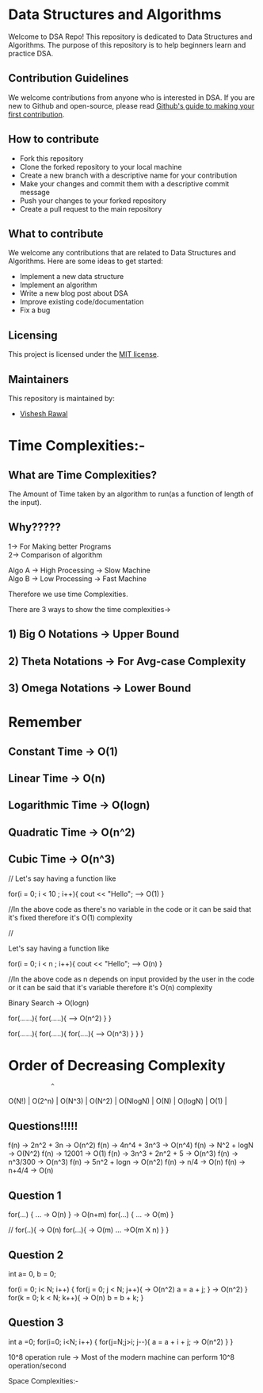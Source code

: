 
# Data Structures and Algorithms

Welcome to DSA Repo! This repository is dedicated to Data Structures and Algorithms. The purpose of this repository is to help beginners learn and practice DSA.


## Contribution Guidelines

We welcome contributions from anyone who is interested in DSA. If you are new to Github and open-source, please read [Github's guide to making your first contribution](https://github.com/firstcontributions/first-contributions).


## How to contribute

- Fork this repository
- Clone the forked repository to your local machine
- Create a new branch with a descriptive name for your contribution
- Make your changes and commit them with a descriptive commit message
- Push your changes to your forked repository
- Create a pull request to the main repository

## What to contribute

We welcome any contributions that are related to Data Structures and Algorithms. Here are some ideas to get started:

- Implement a new data structure
- Implement an algorithm
- Write a new blog post about DSA
- Improve existing code/documentation
- Fix a bug

## Licensing

This project is licensed under the [MIT license](https://opensource.org/license/mit/).

## Maintainers
This repository is maintained by:
- [Vishesh Rawal](https://github.com/visheshrwl)



<!-- ## Acknowledgements
 We would like to thank the following contributors:



Thank you for your contributions! -->






# Time Complexities:- 

## What are Time Complexities?
The Amount of Time taken by an algorithm to run(as a function of length of the input).


## Why?????

1-> For Making better Programs <br>
2-> Comparison of algorithm <br>


Algo A -> High Processing -> Slow Machine <br>
Algo B -> Low Processing  -> Fast Machine <br>

Therefore we use time Complexities. <br>

There are 3 ways to show the time complexities-> <br>

## 1) Big O Notations -> Upper Bound
## 2) Theta Notations -> For Avg-case Complexity
## 3) Omega Notations -> Lower Bound

# Remember

## Constant Time -> O(1)
## Linear Time -> O(n)
## Logarithmic Time -> O(logn)
## Quadratic Time -> O(n^2)
## Cubic Time -> O(n^3)

//
Let's say having a function like 

for(i = 0; i < 10 ; i++){
    cout << "Hello";                -->  O(1)
}

//In the above code as there's no variable in the code or it can be said that it's fixed therefore it's O(1) complexity



//

Let's say having a function like 

for(i = 0; i < n ; i++){
    cout << "Hello";                -->  O(n)
}

//In the above code as n depends on input provided by the user in the code or it can be said that it's variable therefore it's O(n) complexity

 Binary Search -> O(logn)

for(......){
    for(.....){
                                --> O(n^2)
    }
}

for(......){
    for(.....){
        for(....){
                                --> O(n^3)
        }
    }
}

# Order of Decreasing Complexity


                ^
O(N!)           |
O(2^n)          |
O(N^3)          |
O(N^2)          |
O(NlogN)        |
O(N)            |
O(logN)         |
O(1)            |

## Questions!!!!!

f(n) -> 2n^2 + 3n       -> O(n^2)
f(n) -> 4n^4 + 3n^3     -> O(n^4)
f(n) -> N^2 + logN      -> O(N^2)
f(n) -> 12001           -> O(1)
f(n) -> 3n^3 + 2n^2 + 5 -> O(n^3)
f(n) -> n^3/300         -> O(n^3)
f(n) -> 5n^2 + logn     -> O(n^2)
f(n) -> n/4             -> O(n)
f(n) -> n+4/4             -> O(n)


## Question 1
for(...) {
    ...             -> O(n)
}                                 -> O(n+m)
for(...) {
    ...             -> O(m)
}

//
for(..){           -> O(n)
    for(...){      -> O(m)
        ...                        ->O(m X n)
    }
}


## Question 2
int a= 0, b = 0;

for(i = 0; i< N; i++) {
    for(j = 0; j < N; j++){   -> O(n^2)
        a = a + j;
    }                                   -> O(n^2)
}
for(k = 0; k < N; k++){       -> O(n)
    b = b + k;
}



## Question 3
int a =0;
for(i=0; i<N; i++) {
    for(j=N;j>i; j--){
        a = a + i + j;          -> O(n^2)
    }
}

10^8 operation rule -> Most of the modern machine can perform 10^8 operation/second
































Space Complexities:-